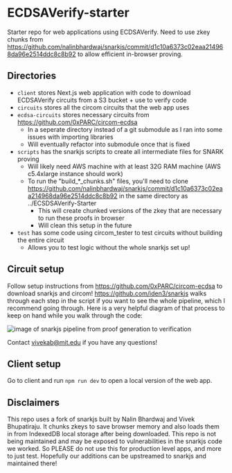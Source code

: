 # ECDSAVerify-starter

Starter repo for web applications using ECDSAVerify. Need to use zkey chunks from https://github.com/nalinbhardwaj/snarkjs/commit/d1c10a6373c02eaa214968da96e2514ddc8c8b92 to allow efficient in-browser proving.

## Directories

- `client` stores Next.js web application with code to download ECDSAVerify circuits from a S3 bucket + use to verify code
- `circuits` stores all the circom circuits that the web app uses
- `ecdsa-circuits` stores necessary circuits from https://github.com/0xPARC/circom-ecdsa
  - In a seperate directory instead of a git submodule as I ran into some issues with importing libraries
  - Will eventually refactor into submodule once that is fixed
- `scripts` has the snarkjs scripts to create all intermediate files for SNARK proving
  - Will likely need AWS machine with at least 32G RAM machine (AWS c5.4xlarge instance should work)
  - To run the "build\_\*\_chunks.sh" files, you'll need to clone https://github.com/nalinbhardwaj/snarkjs/commit/d1c10a6373c02eaa214968da96e2514ddc8c8b92 in the same directory as ../ECSDSAVerify-Starter
    - This will create chunked versions of the zkey that are necessary to run these proofs in browser
    - Will clean this setup in the future
- `test` has some code using circom_tester to test circuits without building the entire circuit
  - Allows you to test logic without the whole snarkjs set up!

## Circuit setup

Follow setup instructions from https://github.com/0xPARC/circom-ecdsa to download snarkjs and circom! https://github.com/iden3/snarkjs walks through each step in the script if you want to see the whole pipeline, which I recommend going through. Here is a very helpful diagram of that process to keep on hand while you walk through the code:

![image of snarkjs pipeline from proof generation to verification](https://fvictorio.notion.site/image/https%3a%2f%2fs3-us-west-2.amazonaws.com%2fsecure.notion-static.com%2f5f267294-acb7-4a7b-b68d-a9ffe3fa1c71%2fdiagram.png?table=block&id=2e2fd7a5-4c9e-429e-8d6b-57caa4b06b68&spaceid=999fcf0b-d32c-46d7-922b-b4a5f30b1f90&width=2000&userid=&cache=v2)

Contact vivekab@mit.edu if you have any questions!

## Client setup

Go to client and run `npm run dev` to open a local version of the web app.

## Disclaimers

This repo uses a fork of snarkjs built by Nalin Bhardwaj and Vivek Bhupatiraju. It chunks zkeys to save browser memory and also loads them in from IndexedDB local storage after being downloaded. This repo is not being maintained and may be exposed to vulnerabilities in the snarkjs code we worked. So PLEASE do not use this for production level apps, and more to just test. Hopefully our additions can be upstreamed to snarkjs and maintained there!
